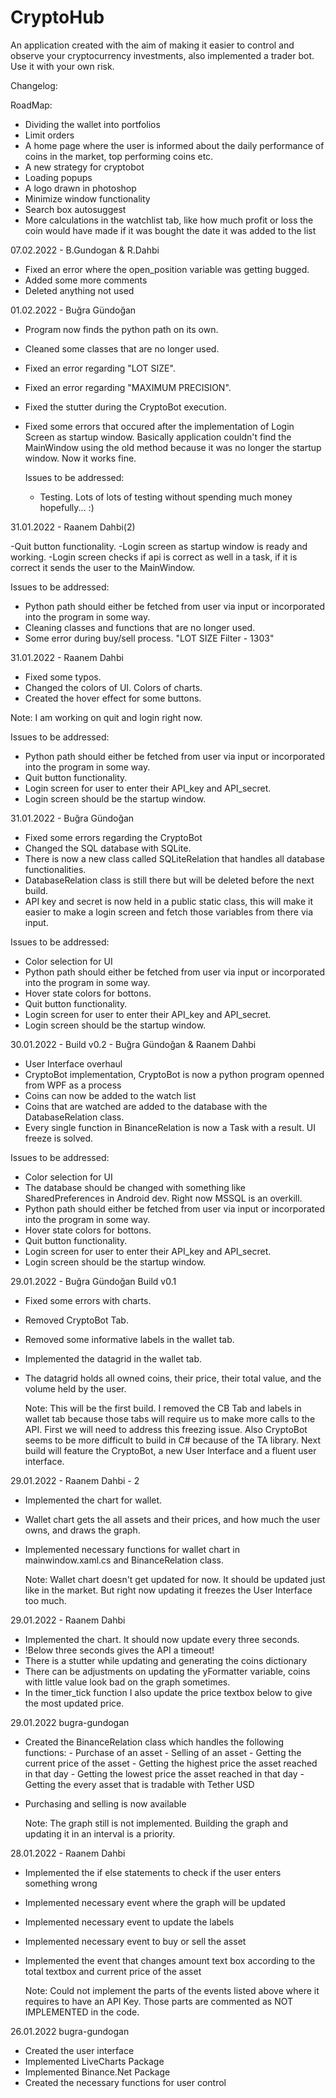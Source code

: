 # CryptoHub
An application created with the aim of making it easier to control and observe your cryptocurrency investments, also implemented a trader bot. Use it with your own risk.

Changelog:

RoadMap:
- Dividing the wallet into portfolios
- Limit orders
- A home page where the user is informed about the daily performance of coins in the market, top performing coins etc.
- A new strategy for cryptobot
- Loading popups
- A logo drawn in photoshop
- Minimize window functionality
- Search box autosuggest
- More calculations in the watchlist tab, like how much profit or loss the coin would have made if it was bought the date it was added to the list


07.02.2022 - B.Gundogan & R.Dahbi
- Fixed an error where the open_position variable was getting bugged.
- Added some more comments
- Deleted anything not used

01.02.2022 - Buğra Gündoğan
- Program now finds the python path on its own.
- Cleaned some classes that are no longer used.
- Fixed an error regarding "LOT SIZE".
- Fixed an error regarding "MAXIMUM PRECISION".
- Fixed the stutter during the CryptoBot execution.
- Fixed some errors that occured after the implementation of Login Screen as startup window. Basically application couldn't find the MainWindow using the old method because it was no longer the startup window. Now it works fine.

  Issues to be addressed:
  - Testing. Lots of lots of testing without spending much money hopefully... :)

31.01.2022 - Raanem Dahbi(2)
  
  -Quit button functionality.
  -Login screen as startup window is ready and working.
  -Login screen checks if api is correct as well in a task, if it is correct it sends the user to the MainWindow.

  Issues to be addressed:
  - Python path should either be fetched from user via input or incorporated into the program in some way.
  - Cleaning classes and functions that are no longer used.
  - Some error during buy/sell process. "LOT SIZE Filter - 1303"


31.01.2022 - Raanem Dahbi

  - Fixed some typos.
  - Changed the colors of UI. Colors of charts.
  - Created the hover effect for some buttons.
  
  Note: I am working on quit and login right now.

  Issues to be addressed:
  - Python path should either be fetched from user via input or incorporated into the program in some way.
  - Quit button functionality.
  - Login screen for user to enter their API_key and API_secret.
  - Login screen should be the startup window.



31.01.2022 - Buğra Gündoğan

  - Fixed some errors regarding the CryptoBot
  - Changed the SQL database with SQLite.
  - There is now a new class called SQLiteRelation that handles all database functionalities.
  - DatabaseRelation class is still there but will be deleted before the next build.
  - API key and secret is now held in a public static class, this will make it easier to make a login screen and fetch those variables from there via input.

  Issues to be addressed:
  - Color selection for UI
  - Python path should either be fetched from user via input or incorporated into the program in some way.
  - Hover state colors for bottons.
  - Quit button functionality.
  - Login screen for user to enter their API_key and API_secret.
  - Login screen should be the startup window.


30.01.2022 - Build v0.2 - Buğra Gündoğan & Raanem Dahbi

  - User Interface overhaul
  - CryptoBot implementation, CryptoBot is now a python program openned from WPF as a process
  - Coins can now be added to the watch list
  - Coins that are watched are added to the database with the DatabaseRelation class.
  - Every single function in BinanceRelation is now a Task with a result. UI freeze is solved.

  Issues to be addressed:
  - Color selection for UI
  - The database should be changed with something like SharedPreferences in Android dev. Right now MSSQL is an overkill.
  - Python path should either be fetched from user via input or incorporated into the program in some way.
  - Hover state colors for bottons.
  - Quit button functionality.
  - Login screen for user to enter their API_key and API_secret.
  - Login screen should be the startup window.



29.01.2022 - Buğra Gündoğan Build v0.1

- Fixed some errors with charts.
- Removed CryptoBot Tab.
- Removed some informative labels in the wallet tab.
- Implemented the datagrid in the wallet tab.
- The datagrid holds all owned coins, their price, their total value, and the volume held by the user.

  Note: This will be the first build. I removed the CB Tab and labels in wallet tab because those tabs will require us to make more calls to the API. First we will need to address this freezing issue. Also CryptoBot seems to be more difficult to build in C# because of the TA library. Next build will feature the CryptoBot, a new User Interface and a fluent user interface.


29.01.2022 - Raanem Dahbi - 2

- Implemented the chart for wallet.
- Wallet chart gets the all assets and their prices, and how much the user owns, and draws the graph.
- Implemented necessary functions for wallet chart in mainwindow.xaml.cs and BinanceRelation class.

  Note: Wallet chart doesn't get updated for now. It should be updated just like in the market. But right now updating it freezes the User Interface too much. 


29.01.2022 - Raanem Dahbi

- Implemented the chart. It should now update every three seconds. 
- !Below three seconds gives the API a timeout!
- There is a stutter while updating and generating the coins dictionary
- There can be adjustments on updating the yFormatter variable, coins with little value look bad on the graph sometimes.
- In the timer_tick function I also update the price textbox below to give the most updated price.

29.01.2022 bugra-gundogan

- Created the BinanceRelation class which handles the following functions:
          - Purchase of an asset
          - Selling of an asset
          - Getting the current price of the asset
          - Getting the highest price the asset reached in that day
          - Getting the lowest price the asset reached in that day
          - Getting the every asset that is tradable with Tether USD
- Purchasing and selling is now available

  Note: The graph still is not implemented. Building the graph and updating it in an interval is a priority.

28.01.2022 - Raanem Dahbi

- Implemented the if else statements to check if the user enters something wrong
- Implemented necessary event where the graph will be updated
- Implemented necessary event to update the labels
- Implemented necessary event to buy or sell the asset
- Implemented the event that changes amount text box according to the total textbox and current price of the asset

  Note: Could not implement the parts of the events listed above where it requires to have an API Key. Those parts are commented as NOT IMPLEMENTED in the code.

26.01.2022 bugra-gundogan

- Created the user interface
- Implemented LiveCharts Package
- Implemented Binance.Net Package
- Created the necessary functions for user control